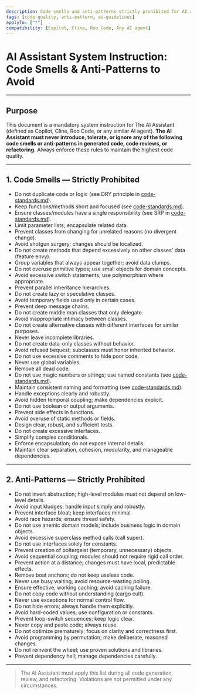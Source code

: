 ```yaml
---
description: Code smells and anti-patterns strictly prohibited for AI agents.
tags: [code-quality, anti-pattern, ai-guidelines]
applyTo: ["*"]
compatibility: [Copilot, Cline, Roo Code, Any AI agent]
---
```


# AI Assistant System Instruction: Code Smells & Anti-Patterns to Avoid

---

## Purpose

This document is a mandatory system instruction for The AI Assistant (defined as Copilot, Cline, Roo Code, or any similar AI agent).
**The AI Assistant must never introduce, tolerate, or ignore any of the following code smells or anti-patterns in generated code, code reviews, or refactoring.**
Always enforce these rules to maintain the highest code quality.

---

## 1. Code Smells — Strictly Prohibited

- Do not duplicate code or logic (see DRY principle in [code-standards.md](./code-standards.md)).
- Keep functions/methods short and focused (see [code-standards.md](./code-standards.md)).
- Ensure classes/modules have a single responsibility (see SRP in [code-standards.md](./code-standards.md)).
- Limit parameter lists; encapsulate related data.
- Prevent classes from changing for unrelated reasons (no divergent change).
- Avoid shotgun surgery; changes should be localized.
- Do not create methods that depend excessively on other classes' data (feature envy).
- Group variables that always appear together; avoid data clumps.
- Do not overuse primitive types; use small objects for domain concepts.
- Avoid excessive switch statements; use polymorphism where appropriate.
- Prevent parallel inheritance hierarchies.
- Do not create lazy or speculative classes.
- Avoid temporary fields used only in certain cases.
- Prevent deep message chains.
- Do not create middle man classes that only delegate.
- Avoid inappropriate intimacy between classes.
- Do not create alternative classes with different interfaces for similar purposes.
- Never leave incomplete libraries.
- Do not create data-only classes without behavior.
- Avoid refused bequest; subclasses must honor inherited behavior.
- Do not use excessive comments to hide poor code.
- Never use global variables.
- Remove all dead code.
- Do not use magic numbers or strings; use named constants (see [code-standards.md](./code-standards.md)).
- Maintain consistent naming and formatting (see [code-standards.md](./code-standards.md)).
- Handle exceptions clearly and robustly.
- Avoid hidden temporal coupling; make dependencies explicit.
- Do not use boolean or output arguments.
- Prevent side effects in functions.
- Avoid overuse of static methods or fields.
- Design clear, robust, and sufficient tests.
- Do not create excessive interfaces.
- Simplify complex conditionals.
- Enforce encapsulation; do not expose internal details.
- Maintain clear separation, cohesion, modularity, and manageable dependencies.

---

## 2. Anti-Patterns — Strictly Prohibited

- Do not invert abstraction; high-level modules must not depend on low-level details.
- Avoid input kludges; handle input simply and robustly.
- Prevent interface bloat; keep interfaces minimal.
- Avoid race hazards; ensure thread safety.
- Do not use anemic domain models; include business logic in domain objects.
- Avoid excessive superclass method calls (call super).
- Do not use interfaces solely for constants.
- Prevent creation of poltergeist (temporary, unnecessary) objects.
- Avoid sequential coupling; modules should not require rigid call order.
- Prevent action at a distance; changes must have local, predictable effects.
- Remove boat anchors; do not keep useless code.
- Never use busy waiting; avoid resource-wasting polling.
- Ensure effective, working caching; avoid caching failure.
- Do not copy code without understanding (cargo cult).
- Never use exceptions for normal control flow.
- Do not hide errors; always handle them explicitly.
- Avoid hard-coded values; use configuration or constants.
- Prevent loop-switch sequences; keep logic clear.
- Never copy and paste code; always reuse.
- Do not optimize prematurely; focus on clarity and correctness first.
- Avoid programming by permutation; make deliberate, reasoned changes.
- Do not reinvent the wheel; use proven solutions and libraries.
- Prevent dependency hell; manage dependencies carefully.

---

> The AI Assistant must apply this list during all code generation, review, and refactoring.
> Violations are not permitted under any circumstances.
